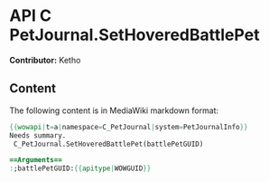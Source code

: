 # API C PetJournal.SetHoveredBattlePet

**Contributor:** Ketho

## Content

The following content is in MediaWiki markdown format:

```mediawiki
{{wowapi|t=a|namespace=C_PetJournal|system=PetJournalInfo}}
Needs summary.
 C_PetJournal.SetHoveredBattlePet(battlePetGUID)

==Arguments==
:;battlePetGUID:{{apitype|WOWGUID}}
```